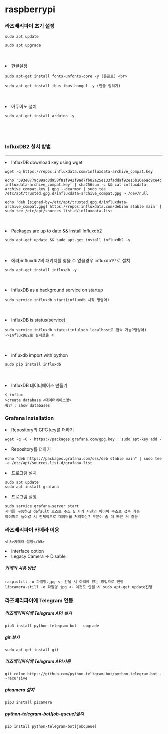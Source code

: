 # raspberrypi
<h3>라즈베리파이 초기 설정</h3>
    
    sudo apt update
  
    sudo apt upgrade
    
<br>
<br>
<li>
  한글설정
</li>

    sudo apt-get install fonts-unfonts-core -y (은폰트) <br>

    sudo apt-get install ibus ibus-hangul -y (한글 입력기)

<br>
<br>

<li>
  아두이노 설치
</li>

    sudo apt-get install arduino -y

<br>
<br>

## <h3>InfluxDB2 설치 방법</h3>
<hr>
<li>
  InfluxDB download key using wget
</li>

    wget -q https://repos.influxdata.com/influxdata-archive_compat.key
  
    echo '393e8779c89ac8d958f81f942f9ad7fb82a25e133faddaf92e15b16e6ac9ce4c influxdata-archive_compat.key' | sha256sum -c && cat influxdata-archive_compat.key | gpg --dearmor | sudo tee 
    /etc/apt/trusted.gpg.d/influxdata-archive_compat.gpg > /dev/null
  
    echo 'deb [signed-by=/etc/apt/trusted.gpg.d/influxdata-archive_compat.gpg] https://repos.influxdata.com/debian stable main' | sudo tee /etc/apt/sources.list.d/influxdata.list

<br>
<br>

<li>Packages are up to date && install Influxdb2</li>

    sudo apt-get update && sudo apt-get install influxdb2 -y

<br>
<br>

<li>에러)influxdb2의 패키지를 찾을 수 없을경우 influxdb1으로 설치</li>

    sudo apt-get install influxdb -y

<br>
<br>

<li>InfluxDB as a background service on startup</li>

    sudo service influxdb start(influxdb 시작 명령어)

<br>
<br>

<li>InfluxDB is status(service)</li>

    sudo service influxdb status(infulxdb localhost로 접속 가능?명렁어)
    ->InfluxDB2로 설치했을 시

<br>
<br>

<li>influxdb import with python</li>

    sudo pip install influxdb

<br>
<br>
<li>InfluxDB 데이터베이스 만들기</li>

    $ influx
    >create database <데이터베이스명>
    확인 : show databases


<h3>Grafana Installation</h3>

<li>Repository의 GPG key를 더하기</li>

    wget -q -O - https://packages.grafana.com/gpg.key | sudo apt-key add -

<li>Repository를 더하기</li>

    echo "deb https://packages.grafana.com/oss/deb stable main" | sudo tee -a /etc/apt/sources.list.d/grafana.list

<li>프로그램 설치</li>

    sudo apt update
    sudo apt install grafana

<li>프로그램 실행</li>

    sudo service grafana-server start
    서버를 구동하고 default 호스트 주소 & 자기 자신의 아이피 주소로 접속 가능
    아이피로 들어갈 시 전체적으로 데이터를 처리하는? 부분이 좀 더 빠른 거 같음

<h3>라즈베리파이 카메라 이용</h3>
    
    <h5>카메라 설정</h5>

<li>interface option</li>

 <li>Legacy Camera -> Disable</li>

 <h5>카메라 사용 방법</h5>

    raspistill -o 파일명.jpg <- 안될 시 아래에 있는 방법으로 진행
    libcamera-still -o 파일명.jpg <- 이것도 안될 시 sudo apt-get update진행

<h3>라즈베리파이에 Telegram 연동</h3>

<h5>라즈베리파이에 Telegram API 설치</h5>
    
    pip3 install python-telegram-bot --upgrade

<h5>git 설치</h5>

    sudo apt-get install git

<h5>라즈베리파이에 Telegram API사용</h5>

    git colne https://github.com/python-teltgram-bot/python-telegram-bot --recursive

<h5>picamera 설치</h5>

    pip3 install picamera

<h5>python-telegram-bot[job-queue]설치</h5>

    pip install python-telegram-bot[jobqueue]
